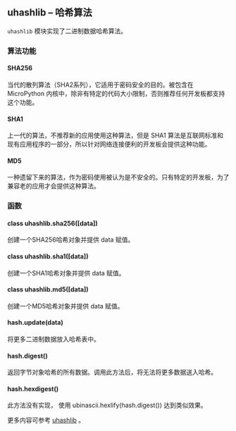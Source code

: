 ## **uhashlib** – 哈希算法

`uhashlib` 模块实现了二进制数据哈希算法。

### 算法功能

#### **SHA256** 
当代的散列算法（SHA2系列），它适用于密码安全的目的。被包含在 MicroPython 内核中，除非有特定的代码大小限制，否则推荐任何开发板都支持这个功能。

#### **SHA1**
上一代的算法，不推荐新的应用使用这种算法，但是 SHA1 算法是互联网标准和现有应用程序的一部分，所以针对网络连接便利的开发板会提供这种功能。

#### **MD5** 
一种遗留下来的算法，作为密码使用被认为是不安全的。只有特定的开发板，为了兼容老的应用才会提供这种算法。

### 函数

#### **class uhashlib.sha256**([data])  
创建一个SHA256哈希对象并提供 data 赋值。

#### **class uhashlib.sha1**([data])  
创建一个SHA1哈希对象并提供 data 赋值。

#### **class uhashlib.md5**([data])  
创建一个MD5哈希对象并提供 data 赋值。

#### **hash.update**(data)  
将更多二进制数据放入哈希表中。

#### **hash.digest**()  
返回字节对象哈希的所有数据。调用此方法后，将无法将更多数据送入哈希。

#### **hash.hexdigest**()  
此方法没有实现， 使用 ubinascii.hexlify(hash.digest()) 达到类似效果。

更多内容可参考 [uhashlib](http://docs.micropython.org/en/latest/pyboard/library/uhashlib.html)  。
